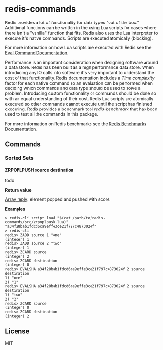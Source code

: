 # redis-commands

Redis provides a lot of functionality for data types "out of the box." Additional functions can be written in the using Lua scripts
for cases where there isn't a "vanilla" function that fits. Redis also uses the Lua interpreter to execute it's native commands. Scripts
are executed atomically (blocking).

For more information on how Lua scripts are executed with Redis see the [Eval Command Documentation](http://redis.io/commands/eval).

Performance is an important consideration when designing software around a data store. Redis has been built as a high performance data store. When
introducing any IO calls into software it's very important to understand the cost of that functionality. Redis documentation includes a *Time complexity* 
factor for each native command so an evaluation can be performed when deciding which commands and data type should be used to solve a problem. Introducing 
custom functionality or commands should be done so with an equal understanding of their cost. Redis Lua scripts are atomically executed so other commands
cannot execute until the script has finished executing. Redis provides a benchmark tool *redis-benchmark* that has been used to test all the commands in 
this package.

For more information on Redis benchmarks see the [Redis Benchmarks Documentation](http://redis.io/topics/benchmarks).

## Commands

### Sorted Sets

#### ZRPOPLPUSH source destination

todo

**Return value**

[Array reply](http://redis.io/topics/protocol#array-reply): element popped and pushed with score.

**Examples**

```
> redis-cli script load "$(cat /path/to/redis-commands/src/zrpoplpush.lua)"
"a34f28bab1fdcd6ca9effe3ce21f797c4873024f"
> redis-cli
redis> ZADD source 1 "one"
(integer) 1
redis> ZADD source 2 "two"
(integer) 1
redis> ZCARD source
(integer) 2
redis> ZCARD destination
(integer) 0
redis> EVALSHA a34f28bab1fdcd6ca9effe3ce21f797c4873024f 2 source destination
1) "one"
2) "1"
redis> EVALSHA a34f28bab1fdcd6ca9effe3ce21f797c4873024f 2 source destination
1) "two"
2) "2"
redis> ZCARD source
(integer) 0
redis> ZCARD destination
(integer) 2
```

## License

MIT
